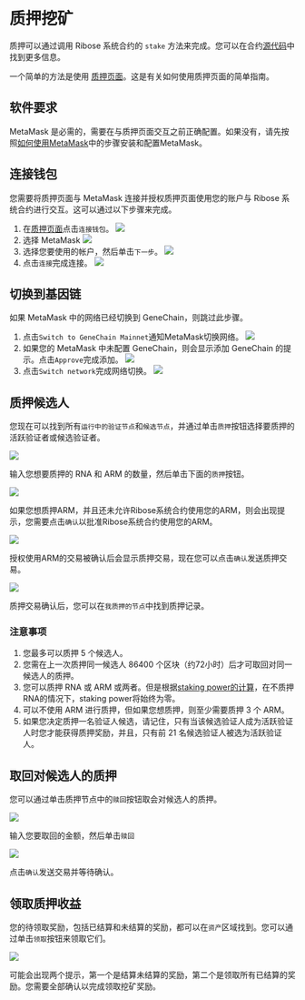 # 质押挖矿

质押可以通过调用 Ribose 系统合约的 `stake` 方法来完成。您可以在合约[源代码](https://github.com/genechain-io/system-contract/blob/master/contracts/Ribose.sol)中找到更多信息。

一个简单的方法是使用 [质押页面](https://staking.genechain.io)。这是有关如何使用质押页面的简单指南。

## 软件要求

MetaMask 是必需的，需要在与质押页面交互之前正确配置。如果没有，请先按照[如何使用MetaMask](../metamask.md)中的步骤安装和配置MetaMask。

## 连接钱包

您需要将质押页面与 MetaMask 连接并授权质押页面使用您的账户与 Ribose 系统合约进行交互。这可以通过以下步骤来完成。

1. 在[质押页面](https://staking.genechain.io)点击`连接钱包`。   ![](../../.gitbook/assets/staking-connect-1.png)
2. 选择 MetaMask   ![](../../.gitbook/assets/staking-connect-2.png)
3. 选择您要使用的帐户，然后单击`下一步`。   ![](../../.gitbook/assets/staking-connect-3.png)
4. 点击`连接`完成连接。   ![](../../.gitbook/assets/staking-connect-4.png)

## 切换到基因链

如果 MetaMask 中的网络已经切换到 GeneChain，则跳过此步骤。

1. 点击`Switch to GeneChain Mainnet`通知MetaMask切换网络。   ![](../../.gitbook/assets/staking-connect-5.png)
2. 如果您的 MetaMask 中未配置 GeneChain，则会显示添加 GeneChain 的提示。点击`Approve`完成添加。   ![](../../.gitbook/assets/staking-connect-6.png)
3. 点击`Switch network`完成网络切换。   ![](../../.gitbook/assets/staking-connect-7.png)

## 质押候选人

您现在可以找到所有`运行中的验证节点`和`候选节点`，并通过单击`质押`按钮选择要质押的活跃验证者或候选验证者。

![](../../.gitbook/assets/staking-stake-1.png)

输入您想要质押的 RNA 和 ARM 的数量，然后单击下面的`质押`按钮。

![](../../.gitbook/assets/staking-stake-2.png)

如果您想质押ARM，并且还未允许Ribose系统合约使用您的ARM，则会出现提示，您需要点击`确认`以批准Ribose系统合约使用您的ARM。

![](../../.gitbook/assets/staking-stake-3.png)

授权使用ARM的交易被确认后会显示质押交易，现在您可以点击`确认`发送质押交易。

![](../../.gitbook/assets/staking-stake-4.png)

质押交易确认后，您可以在`我质押的节点`中找到质押记录。

### 注意事项

1. 您最多可以质押 5 个候选人。
2. 您需在上一次质押同一候选人 86400 个区块（约72小时）后才可取回对同一候选人的质押。
3. 您可以质押 RNA 或 ARM 或两者。但是根据[staking power的计算](../../for-developers/ribose-consensus-protocol.md#staking-power)，在不质押RNA的情况下，staking power将始终为零。
4. 可以不使用 ARM 进行质押，但如果您想质押，则至少需要质押 3 个 ARM。
5. 如果您决定质押一名验证人候选，请记住，只有当该候选验证人成为活跃验证人时您才能获得质押奖励，并且，只有前 21 名候选验证人被选为活跃验证人。

## 取回对候选人的质押

您可以通过单击质押节点中的`赎回`按钮取会对候选人的质押。

![](../../.gitbook/assets/staking-unstake-1.png)

输入您要取回的金额，然后单击`赎回`

![](../../.gitbook/assets/staking-unstake-2.png)

点击`确认`发送交易并等待确认。

## 领取质押收益

您的待领取奖励，包括已结算和未结算的奖励，都可以在`资产`区域找到。您可以通过单击`领取`按钮来领取它们。

![](../../.gitbook/assets/staking-withdraw.png)

可能会出现两个提示，第一个是结算未结算的奖励，第二个是领取所有已结算的奖励。您需要全部确认以完成领取挖矿奖励。